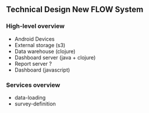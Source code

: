 Technical Design New FLOW System
---------------------------------

### High-level overview
* Android Devices
* External storage (s3)
* Data warehouse (clojure)
* Dashboard server (java + clojure)
* Report server ?
* Dashboard (javascript)

### Services overview
* data-loading
* survey-definition



